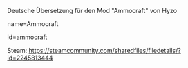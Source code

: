 Deutsche Übersetzung für den Mod "Ammocraft" von Hyzo

name=Ammocraft

id=ammocraft

Steam: https://steamcommunity.com/sharedfiles/filedetails/?id=2245813444
